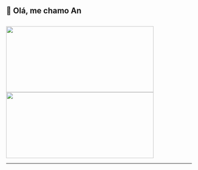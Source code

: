 ## 👋 Olá, me chamo An

  ##
<div>
  <a href="https://github.com/krittz">
  <img width="400px" height="180em" src="https://github-readme-stats.vercel.app/api?username=neverzitha&show_icons=true&theme=panda&include_all_commits=true&count_private=true"/>
  <img width="400px" height="180em" src="https://github-readme-stats.vercel.app/api/top-langs/?username=neverzitha&layout=compact&langs_count=7&theme=panda"/>
</div>
   <hr>
  <div style="display: inline_block"><br>
</div>

  

